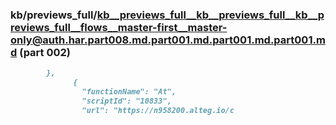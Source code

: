### kb/previews_full/kb__previews_full__kb__previews_full__kb__previews_full__flows__master-first__master-only@auth.har.part008.md.part001.md.part001.md.part001.md (part 002)

```md
        },
              {
                "functionName": "At",
                "scriptId": "10833",
                "url": "https://n958200.alteg.io/c
```

```
